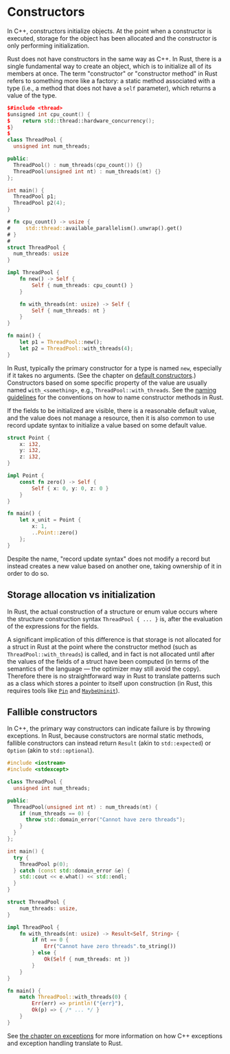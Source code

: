 # Constructors

In C++, constructors initialize objects. At the point when a constructor is executed, storage for the object has been
allocated and the constructor is only performing initialization.

Rust does not have constructors in the same way as C++. In Rust, there is a
single fundamental way to create an object, which is to initialize all of its
members at once. The term "constructor" or "constructor method" in Rust refers
to something more like a factory: a static method associated with a type (i.e.,
a method that does not have a `self` parameter), which returns a value of the
type.

<div class="comparison">

```cpp
$#include <thread>
$unsigned int cpu_count() { 
$    return std::thread::hardware_concurrency();
$}
$
class ThreadPool {
  unsigned int num_threads;  

public:
  ThreadPool() : num_threads(cpu_count()) {}
  ThreadPool(unsigned int nt) : num_threads(nt) {}
};

int main() {
  ThreadPool p1;
  ThreadPool p2(4);
}
```

```rust
# fn cpu_count() -> usize {
#     std::thread::available_parallelism().unwrap().get()
# }
# 
struct ThreadPool {
  num_threads: usize
}

impl ThreadPool {
    fn new() -> Self {
        Self { num_threads: cpu_count() }
    }

    fn with_threads(nt: usize) -> Self {
        Self { num_threads: nt } 
    }
}

fn main() {
    let p1 = ThreadPool::new();
    let p2 = ThreadPool::with_threads(4);
}
```

</div>


In Rust, typically the primary constructor for a type is named `new`, especially if it
takes no arguments. (See the chapter on [default
constructors](./constructors/default_constructors.html).) Constructors based on
some specific property of the value are usually named `with_<something>`, e.g.,
`ThreadPool::with_threads`. See the [naming
guidelines](https://rust-lang.github.io/api-guidelines/naming.html) for the
conventions on how to name constructor methods in Rust.

If the fields to be initialized are visible, there is a reasonable default
value, and the value does not manage a resource, then it is also common to use
record update syntax to initialize a value based on some default value.

```rust
struct Point {
    x: i32,
    y: i32,
    z: i32,
}

impl Point {
    const fn zero() -> Self {
        Self { x: 0, y: 0, z: 0 }
    }
}

fn main() {
    let x_unit = Point {
        x: 1,
        ..Point::zero()
    };
}
```

Despite the name, "record update syntax" does not modify a record but instead
creates a new value based on another one, taking ownership of it in order to do
so.

## Storage allocation vs initialization

In Rust, the actual construction of a structure or enum value occurs where the
structure construction syntax `ThreadPool { ... }` is, after the evaluation of the
expressions for the fields.

A significant implication of this difference is that storage is not allocated
for a struct in Rust at the point where the constructor method (such as
`ThreadPool::with_threads`) is called, and in fact is not allocated until after the
values of the fields of a struct have been computed (in terms of the semantics
of the language &mdash; the optimizer may still avoid the copy). Therefore there is no
straightforward way in Rust to translate patterns such as a class which stores a pointer to
itself upon construction (in Rust, this requires tools like [`Pin`](https://doc.rust-lang.org/std/pin/struct.Pin.html) and [`MaybeUninit`](https://doc.rust-lang.org/std/mem/union.MaybeUninit.html)).

## Fallible constructors

In C++, the primary way constructors can indicate failure is by throwing exceptions. In Rust, because constructors are normal static methods, fallible constructors
can instead return `Result` (akin to `std::expected`) or `Option` (akin to
`std::optional`).

<div class="comparison">

```cpp
#include <iostream>
#include <stdexcept>

class ThreadPool {
  unsigned int num_threads;

public:
  ThreadPool(unsigned int nt) : num_threads(nt) {
    if (num_threads == 0) {
      throw std::domain_error("Cannot have zero threads");
    }
  }
};

int main() {
  try {
    ThreadPool p(0);
  } catch (const std::domain_error &e) {
    std::cout << e.what() << std::endl;
  }
}
```

```rust
struct ThreadPool {
    num_threads: usize,
}

impl ThreadPool {
    fn with_threads(nt: usize) -> Result<Self, String> {
        if nt == 0 {
            Err("Cannot have zero threads".to_string())
        } else {
            Ok(Self { num_threads: nt })
        }
    }
}

fn main() {
    match ThreadPool::with_threads(0) {
        Err(err) => println!("{err}"),        
        Ok(p) => { /* ... */ }
    }
}
```

</div>


See [the chapter on exceptions](./exceptions.md) for more information on
how C++ exceptions and exception handling translate to Rust.
